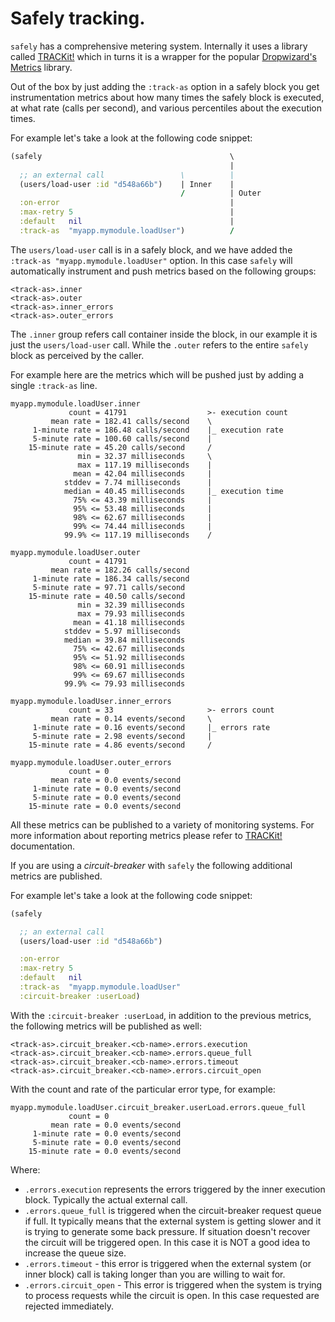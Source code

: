 # Safely tracking.

`safely` has a comprehensive metering system.  Internally it uses a
library called [TRACKit!](https://github.com/samsara/trackit) which in
turns it is a wrapper for the popular [Dropwizard's
Metrics](https://github.com/dropwizard/metrics) library.

Out of the box by just adding the `:track-as` option in a safely block
you get instrumentation metrics about how many times the safely block
is executed, at what rate (calls per second), and various percentiles
about the execution times.

For example let's take a look at the following code snippet:

``` clojure
(safely                                          \
                                                 |
  ;; an external call                 \          |
  (users/load-user :id "d548a66b")    | Inner    |
                                      /          | Outer
  :on-error                                      |
  :max-retry 5                                   |
  :default   nil                                 |
  :track-as  "myapp.mymodule.loadUser")          /
```

The `users/load-user` call is in a safely block, and we have added the
`:track-as "myapp.mymodule.loadUser"` option. In this case `safely`
will automatically instrument and push metrics based on the following
groups:

```
<track-as>.inner
<track-as>.outer
<track-as>.inner_errors
<track-as>.outer_errors
```

The `.inner` group refers call container inside the block, in our
example it is just the `users/load-user` call. While the `.outer`
refers to the entire `safely` block as perceived by the caller.

For example here are the metrics which will be pushed just by adding a
single `:track-as` line.

```
myapp.mymodule.loadUser.inner
             count = 41791                  >- execution count
         mean rate = 182.41 calls/second    \
     1-minute rate = 186.48 calls/second    |_ execution rate
     5-minute rate = 100.60 calls/second    |
    15-minute rate = 45.20 calls/second     /
               min = 32.37 milliseconds     \
               max = 117.19 milliseconds    |
              mean = 42.04 milliseconds     |
            stddev = 7.74 milliseconds      |
            median = 40.45 milliseconds     |_ execution time
              75% <= 43.39 milliseconds     |
              95% <= 53.48 milliseconds     |
              98% <= 62.67 milliseconds     |
              99% <= 74.44 milliseconds     |
            99.9% <= 117.19 milliseconds    /

myapp.mymodule.loadUser.outer
             count = 41791
         mean rate = 182.26 calls/second
     1-minute rate = 186.34 calls/second
     5-minute rate = 97.71 calls/second
    15-minute rate = 40.50 calls/second
               min = 32.39 milliseconds
               max = 79.93 milliseconds
              mean = 41.18 milliseconds
            stddev = 5.97 milliseconds
            median = 39.84 milliseconds
              75% <= 42.67 milliseconds
              95% <= 51.92 milliseconds
              98% <= 60.91 milliseconds
              99% <= 69.67 milliseconds
            99.9% <= 79.93 milliseconds

myapp.mymodule.loadUser.inner_errors
             count = 33                     >- errors count
         mean rate = 0.14 events/second     \
     1-minute rate = 0.16 events/second     |_ errors rate
     5-minute rate = 2.98 events/second     |
    15-minute rate = 4.86 events/second     /

myapp.mymodule.loadUser.outer_errors
             count = 0
         mean rate = 0.0 events/second
     1-minute rate = 0.0 events/second
     5-minute rate = 0.0 events/second
    15-minute rate = 0.0 events/second
```

All these metrics can be published to a variety of monitoring systems.
For more information about reporting metrics please refer to
[TRACKit!](https://github.com/samsara/trackit) documentation.

If you are using a *circuit-breaker* with `safely` the following
additional metrics are published.

For example let's take a look at the following code snippet:

``` clojure
(safely

  ;; an external call
  (users/load-user :id "d548a66b")

  :on-error
  :max-retry 5
  :default   nil
  :track-as  "myapp.mymodule.loadUser"
  :circuit-breaker :userLoad)
```

With the `:circuit-breaker :userLoad`, in addition to the previous
metrics, the following metrics will be published as well:

```
<track-as>.circuit_breaker.<cb-name>.errors.execution
<track-as>.circuit_breaker.<cb-name>.errors.queue_full
<track-as>.circuit_breaker.<cb-name>.errors.timeout
<track-as>.circuit_breaker.<cb-name>.errors.circuit_open
```

With the count and rate of the particular error type, for example:
```
myapp.mymodule.loadUser.circuit_breaker.userLoad.errors.queue_full
             count = 0
         mean rate = 0.0 events/second
     1-minute rate = 0.0 events/second
     5-minute rate = 0.0 events/second
    15-minute rate = 0.0 events/second
```

Where:

  * `.errors.execution` represents the errors triggered by the inner
    execution block. Typically the actual external call.
  * `.errors.queue_full` is triggered when the circuit-breaker request
    queue if full. It typically means that the external system is
    getting slower and it is trying to generate some back pressure. If
    situation doesn't recover the circuit will be triggered open.
    In this case it is NOT a good idea to increase the queue size.
  * `.errors.timeout` - this error is triggered when the external
    system (or inner block) call is taking longer than you are willing
    to wait for.
  * `.errors.circuit_open` - This error is triggered when the system
    is trying to process requests while the circuit is open. In this
    case requested are rejected immediately.
